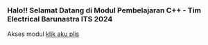 ### Halo!! Selamat Datang di Modul Pembelajaran C++ - Tim Electrical Barunastra ITS 2024 

Akses modul [klik aku plis](https://github.com/windanafifiq/MasterClassCPP/wiki)
